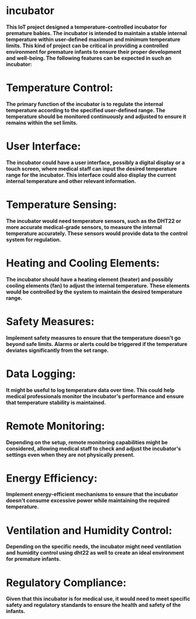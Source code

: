 # incubator
**This IoT project designed a temperature-controlled incubator for premature babies. The incubator is intended to maintain a stable internal temperature within user-defined maximum and minimum temperature limits. This kind of project can be critical in providing a controlled environment for premature infants to ensure their proper development and well-being. The following features can be expected in such an incubator:**

# Temperature Control:
**The primary function of the incubator is to regulate the internal temperature according to the specified user-defined range. The temperature should be monitored continuously and adjusted to ensure it remains within the set limits.**

# User Interface: 
**The incubator could have a user interface, possibly a digital display or a touch screen, where medical staff can input the desired temperature range for the incubator. This interface could also display the current internal temperature and other relevant information.**

# Temperature Sensing: 
**The incubator would need temperature sensors, such as the DHT22 or more accurate medical-grade sensors, to measure the internal temperature accurately. These sensors would provide data to the control system for regulation.**

# Heating and Cooling Elements: 
**The incubator should have a heating element (heater) and possibly cooling elements (fan) to adjust the internal temperature. These elements would be controlled by the system to maintain the desired temperature range.**

# Safety Measures:
**Implement safety measures to ensure that the temperature doesn't go beyond safe limits. Alarms or alerts could be triggered if the temperature deviates significantly from the set range.**

# Data Logging: 
**It might be useful to log temperature data over time. This could help medical professionals monitor the incubator's performance and ensure that temperature stability is maintained.**

# Remote Monitoring: 
**Depending on the setup, remote monitoring capabilities might be considered, allowing medical staff to check and adjust the incubator's settings even when they are not physically present.**

# Energy Efficiency: 
**Implement energy-efficient mechanisms to ensure that the incubator doesn't consume excessive power while maintaining the required temperature.**

# Ventilation and Humidity Control: 
**Depending on the specific needs, the incubator might need ventilation and humidity control using dht22 as well to create an ideal environment for premature infants.**

# Regulatory Compliance: 
**Given that this incubator is for medical use, it would need to meet specific safety and regulatory standards to ensure the health and safety of the infants.**
